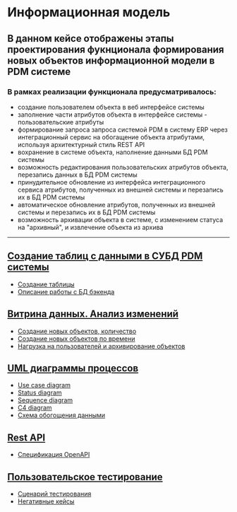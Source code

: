 # Информационная модель
## В данном кейсе отображены этапы проектирования фукнционала формирования новых объектов информационной модели в PDM системе

### В рамках реализации функционала предусматривалось:
- создание пользователем объекта в веб интерфейсе системы
- заполнение части атрибутов объекта в интерфейсе системы - пользовательские атрибуты
- формирование запроса запроса системой PDM в систему ERP через интеграционный сервис на обогащение объекта атрибутами, используя архитектурный стиль REST API
- вохранение в системе объекта, наполнение данными БД PDM системы
- возможность редактирования пользовательских атрибутов объекта, перезапись данных в БД PDM системы
- принудительное обновление из интерфейса интеграционного сервиса атрибутов, полученных из внешней системы и перезапись их в БД PDM системы
- автоматическое обновление атрибутов, полученных из внешней системы и перезапись их в БД PDM системы
- возможность архивации объекта в системе, с изменением статуса на "архивный", и извлечение объекта из архива
---

## [Создание таблиц с данными в СУБД PDM системы]()
- [Создание таблицы]()
- [Описание работы с БД бэкенда]()

## [Витрина данных. Анализ изменений]()
- [Создание новых объектов, количество]()
- [Создание новых объектов по времени]()
- [Нагрузка на пользователей и архивирование объектов]()

## [UML диаграммы процессов]()
- [Use case diagram]()
- [Status diagram]()
- [Sequence diagram]()
- [C4 diagram]()
- [Схема обогощения данными]()

## [Rest API]()
- [Спецификация OpenAPI]()

## [Пользовательское тестирование]()
- [Сценарий тестирования]()
- [Негативные кейсы]()
